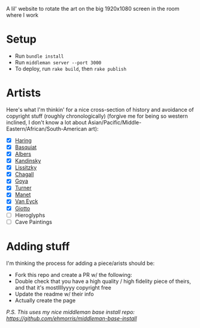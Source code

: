 A lil' website to rotate the art on the big 1920x1080 screen in the room where I work

# Setup
* Run `bundle install`
* Run `middleman server --port 3000`
* To deploy, run `rake build`, then `rake publish`

# Artists
Here's what I'm thinkin' for a nice cross-section of history and avoidance of copyright stuff (roughly chronologically) (forgive me for being so western inclined, I don't know a lot about Asian/Pacific/Middle-Eastern/African/South-American art):
* [x] [Haring](http://www.wikiart.org/en/keith-haring/keith-and-julia-1986)
* [x] [Basquiat](http://www.wikiart.org/en/jean-michel-basquiat/philistines)
* [x] [Albers](http://www.wikiart.org/en/josef-albers/homage-to-the-square-1964)
* [x] [Kandinsky](http://www.wikiart.org/en/wassily-kandinsky/composition-ix-1936)
* [x] [Lissitzky](http://www.wikiart.org/en/el-lissitzky/proun)
* [x] [Chagall](http://www.wikiart.org/en/marc-chagall/the-birthday-1915)
* [x] [Goya](http://www.wikiart.org/en/francisco-goya/old-eating-soup-1823)
* [x] [Turner](http://www.wikiart.org/en/william-turner/storm-seam-boat-off-a-harbour-s-mouth-making-signals-in-shallow-water-and-going-by-the-lead)
* [x] [Manet](http://www.wikiart.org/en/edouard-manet/a-bar-at-the-folies-bergere-1882-1)
* [x] [Van Eyck](http://www.wikiart.org/en/jan-van-eyck/the-arnolfini-wedding-the-portrait-of-giovanni-arnolfini-and-his-wife-giovanna-cenami-the-1434)
* [x] [Giotto](http://www.wikiart.org/en/giotto/the-trial-by-fire-st-francis-offers-to-walk-through-fire-to-convert-the-sultan-of-egypt-1297)
* [ ] Hieroglyphs
* [ ] Cave Paintings

# Adding stuff
I'm thinking the process for adding a piece/arists should be:
* Fork this repo and create a PR w/ the following:
* Double check that you have a high quality / high fidelity piece of theirs, and that it's mostllllyyyy copyright free
* Update the readme w/ their info
* Actually create the page

*P.S. This uses my nice middleman base install repo: https://github.com/ehmorris/middleman-base-install*
